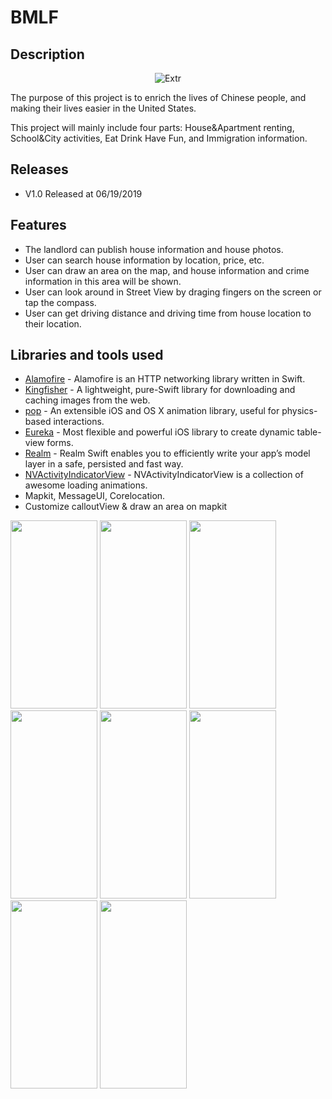 # BMLF

## Description
<p align="center">
<img src="https://github.com/zijiazhai/BMLF/blob/master/BMLife/Assets.xcassets/AppIcon.appiconset/Icon-App-60x60%403x.png" alt="Extr"/>
</p>
The purpose of this project is to enrich the lives of Chinese people, and making their lives easier in the United States. 

This project will mainly include four parts: House&Apartment renting, School&City activities, Eat Drink Have Fun, and Immigration information.


## Releases
* V1.0 Released at 06/19/2019

## Features
* The landlord can publish house information and house photos.
* User can search house information by location, price, etc.
* User can draw an area on the map, and house information and crime information in this area will be shown.
* User can look around in Street View by draging fingers on the screen or tap the compass.
* User can get driving distance and driving time from house location to their location. 


## Libraries and tools used
- [Alamofire](https://github.com/Alamofire/Alamofire) - Alamofire is an HTTP networking library written in Swift.
- [Kingfisher](https://github.com/onevcat/Kingfisher) - A lightweight, pure-Swift library for downloading and caching images from the web.
- [pop](https://github.com/facebook/pop) - An extensible iOS and OS X animation library, useful for physics-based interactions.
- [Eureka](https://github.com/xmartlabs/Eureka) - Most flexible and powerful iOS library to create dynamic table-view forms.
- [Realm](https://realm.io/docs/swift/latest/) - Realm Swift enables you to efficiently write your app’s model layer in a safe, persisted and fast way. 
- [NVActivityIndicatorView](https://github.com/ninjaprox/NVActivityIndicatorView) - NVActivityIndicatorView is a collection of awesome loading animations.
- Mapkit, MessageUI, Corelocation.
- Customize calloutView & draw an area on mapkit
<p float="left">
  <img width="139" height="301" src="https://github.com/zijiazhai/BMLF/blob/master/github_photos/1.png">
  <img width="139" height="301" src="https://github.com/zijiazhai/BMLF/blob/master/github_photos/2.png">
  <img width="139" height="301" src="https://github.com/zijiazhai/BMLF/blob/master/github_photos/3.png">
  <img width="139" height="301" src="https://github.com/zijiazhai/BMLF/blob/master/github_photos/4.png">
  <img width="139" height="301" src="https://github.com/zijiazhai/BMLF/blob/master/github_photos/9.png">
  <img width="139" height="301" src="https://github.com/zijiazhai/BMLF/blob/master/github_photos/6.png">
  <img width="139" height="301" src="https://github.com/zijiazhai/BMLF/blob/master/github_photos/7.png">
  <img width="139" height="301" src="https://github.com/zijiazhai/BMLF/blob/master/github_photos/8.png">
</p>
